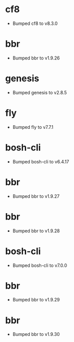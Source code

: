 
# cf8

- Bumped cf8 to v8.3.0

# bbr

- Bumped bbr to v1.9.26

# genesis

- Bumped genesis to v2.8.5

# fly

- Bumped fly to v7.7.1

# bosh-cli

- Bumped bosh-cli to v6.4.17

# bbr

- Bumped bbr to v1.9.27

# bbr

- Bumped bbr to v1.9.28

# bosh-cli

- Bumped bosh-cli to v7.0.0

# bbr

- Bumped bbr to v1.9.29

# bbr

- Bumped bbr to v1.9.30
